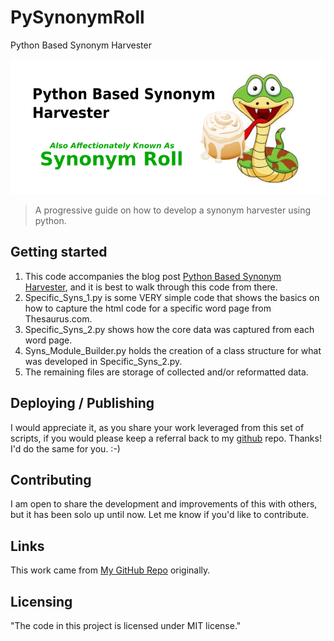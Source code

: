 # PySynonymRoll
Python Based Synonym Harvester

![Py Synonym Roll Logo](https://github.com/ThomIves/PySynonymRoll/blob/master/Py_Synonym_Roll_Logo.png)
> A progressive guide on how to develop a synonym harvester using python.

## Getting started

1. This code accompanies the blog post [Python Based Synonym Harvester](https://integratedmlai.com/python-based-synonym-harvester/), and it is best to walk through this code from there.
2. Specific_Syns_1.py is some VERY simple code that shows the basics on how to capture the html code for a specific word page from Thesaurus.com.
3. Specific_Syns_2.py shows how the core data was captured from each word page.
4. Syns_Module_Builder.py holds the creation of a class structure for what was developed in Specific_Syns_2.py.
5. The remaining files are storage of collected and/or reformatted data.

## Deploying / Publishing

I would appreciate it, as you share your work leveraged from this set of scripts, if you would please keep a referral back to my [github](https://github.com/ThomIves/PySynonymRoll) repo. Thanks! I'd do the same for you. :-)

## Contributing

I am open to share the development and improvements of this with others, but it has been solo up until now. Let me know if you'd like to contribute.

## Links

This work came from [My GitHub Repo](https://github.com/ThomIves/PySynonymRoll) originally.

## Licensing

"The code in this project is licensed under MIT license."
